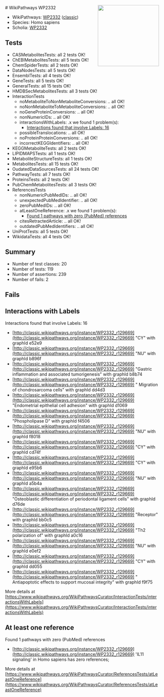 <img style="float: right; width: 200px" src="https://upload.wikimedia.org/wikipedia/commons/thumb/8/83/Wplogo_with_text_500.png/640px-Wplogo_with_text_500.png" />
# WikiPathways WP2332

* WikiPathways: [WP2332](https://wikipathways.org/pathways/WP2332) ([classic](https://classic.wikipathways.org/instance/WP2332))
* Species: Homo sapiens
* Scholia: [WP2332](https://scholia.toolforge.org/wikipathways/WP2332)
## Tests
* CASMetabolitesTests: all 2 tests OK!
* ChEBIMetabolitesTests: all 5 tests OK!
* ChemSpiderTests: all 2 tests OK!
* DataNodesTests: all 5 tests OK!
* EnsemblTests: all 4 tests OK!
* GeneTests: all 5 tests OK!
* GeneralTests: all 15 tests OK!
* HMDBSecMetabolitesTests: all 3 tests OK!
* InteractionTests
    * noMetaboliteToNonMetaboliteConversions: .. all OK!
    * noNonMetaboliteToMetaboliteConversions: .. all OK!
    * noGeneProteinConversions: .. all OK!
    * nonNumericIDs: .. all OK!
    * interactionsWithLabels: .x we found 1 problem(s):
        * [Interactions found that involve Labels: 16](#fe97a8be)
    * possibleTranslocations: .. all OK!
    * noProteinProteinConversions: .. all OK!
    * incorrectKEGGIdentifiers: .. all OK!
* KEGGMetaboliteTests: all 2 tests OK!
* LIPIDMAPSTests: all 1 tests OK!
* MetaboliteStructureTests: all 1 tests OK!
* MetabolitesTests: all 15 tests OK!
* OudatedDataSourcesTests: all 24 tests OK!
* PathwayTests: all 7 tests OK!
* ProteinsTests: all 2 tests OK!
* PubChemMetabolitesTests: all 3 tests OK!
* ReferencesTests
    * nonNumericPubMedIDs: .. all OK!
    * unexpectedPubMedIdentifier: .. all OK!
    * zeroPubMedIDs: .. all OK!
    * atLeastOneReference: .x we found 1 problem(s):
        * [Found 1 pathways with zero (PubMed) references](#d0a459f0)
    * citesRetractedArticle: .. all OK!
    * outdatedPubMedIdentifiers: .. all OK!
* UniProtTests: all 5 tests OK!
* WikidataTests: all 4 tests OK!


## Summary

* Number of test classes: 20
* Number of tests: 119
* Number of assertions: 239
* Number of fails: 2

## Fails

<a name="fe97a8be" />

## Interactions with Labels

Interactions found that involve Labels: 16

* [http://classic.wikipathways.org/instance/WP2332_r129669](http://classic.wikipathways.org/instance/WP2332_r129669) "CY" with graphId e52e9
* [http://classic.wikipathways.org/instance/WP2332_r129669](http://classic.wikipathways.org/instance/WP2332_r129669) "NU" with graphId b896f
* [http://classic.wikipathways.org/instance/WP2332_r129669](http://classic.wikipathways.org/instance/WP2332_r129669) "Gastric inflammation and 
associated tumorigenesis" with graphId b8b74
* [http://classic.wikipathways.org/instance/WP2332_r129669](http://classic.wikipathways.org/instance/WP2332_r129669) "   Migration of 
chondrosarcoma cells" with graphId dd4d3
* [http://classic.wikipathways.org/instance/WP2332_r129669](http://classic.wikipathways.org/instance/WP2332_r129669) "Endometrial epithelial 
     cell adhesion" with graphId d1069
* [http://classic.wikipathways.org/instance/WP2332_r129669](http://classic.wikipathways.org/instance/WP2332_r129669) "Phospholipase D" with graphId f4506
* [http://classic.wikipathways.org/instance/WP2332_r129669](http://classic.wikipathways.org/instance/WP2332_r129669) "NU" with graphId f8018
* [http://classic.wikipathways.org/instance/WP2332_r129669](http://classic.wikipathways.org/instance/WP2332_r129669) "CY" with graphId cd74f
* [http://classic.wikipathways.org/instance/WP2332_r129669](http://classic.wikipathways.org/instance/WP2332_r129669) "CY" with graphId e95b6
* [http://classic.wikipathways.org/instance/WP2332_r129669](http://classic.wikipathways.org/instance/WP2332_r129669) "NU" with graphId a5b4a
* [http://classic.wikipathways.org/instance/WP2332_r129669](http://classic.wikipathways.org/instance/WP2332_r129669) "Osteoblastic differentiation of 
   periodontal ligament cells" with graphId d76de
* [http://classic.wikipathways.org/instance/WP2332_r129669](http://classic.wikipathways.org/instance/WP2332_r129669) "Receptor" with graphId bb0c5
* [http://classic.wikipathways.org/instance/WP2332_r129669](http://classic.wikipathways.org/instance/WP2332_r129669) "Th2 polarization of" with graphId a0c16
* [http://classic.wikipathways.org/instance/WP2332_r129669](http://classic.wikipathways.org/instance/WP2332_r129669) "NU" with graphId e0ef2
* [http://classic.wikipathways.org/instance/WP2332_r129669](http://classic.wikipathways.org/instance/WP2332_r129669) "CY" with graphId dd055
* [http://classic.wikipathways.org/instance/WP2332_r129669](http://classic.wikipathways.org/instance/WP2332_r129669) "  Antiapoptotic effects 
to support mucosal integrity" with graphId f9f75


More details at [https://www.wikipathways.org/WikiPathwaysCurator/InteractionTests/interactionsWithLabels](https://www.wikipathways.org/WikiPathwaysCurator/InteractionTests/interactionsWithLabels)

<a name="d0a459f0" />

## At least one reference

Found 1 pathways with zero (PubMed) references

* [http://classic.wikipathways.org/instance/WP2332_r129669](http://classic.wikipathways.org/instance/WP2332_r129669) 'IL11 signaling' in Homo sapiens has zero references; 


More details at [https://www.wikipathways.org/WikiPathwaysCurator/ReferencesTests/atLeastOneReference](https://www.wikipathways.org/WikiPathwaysCurator/ReferencesTests/atLeastOneReference)

